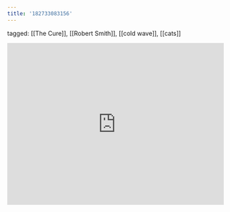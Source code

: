 ```yaml
---
title: '182733083156'
---
```

tagged: [[The Cure]], [[Robert Smith]], [[cold wave]], [[cats]]
<iframe allow="accelerometer; autoplay; clipboard-write; encrypted-media; gyroscope; picture-in-picture" allowfullscreen="" frameborder="0" height="375" id="youtube_iframe" src="https://www.youtube.com/embed/hpgNx89B8Y4?feature=oembed&amp;enablejsapi=1&amp;origin=https://safe.txmblr.com&amp;wmode=opaque" width="500"></iframe>